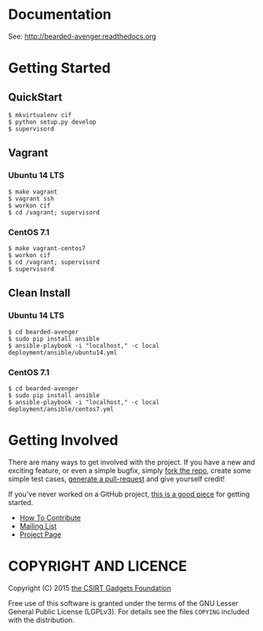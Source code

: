 # Documentation

See: http://bearded-avenger.readthedocs.org

# Getting Started
## QuickStart
```
$ mkvirtualenv cif
$ python setup.py develop
$ supervisord
```

## Vagrant
### Ubuntu 14 LTS
```
$ make vagrant
$ vagrant ssh
$ workon cif
$ cd /vagrant; supervisord
```

### CentOS 7.1
```
$ make vagrant-centos7
$ workon cif
$ cd /vagrant; supervisord
$ supervisord
```

## Clean Install
### Ubuntu 14 LTS
```
$ cd bearded-avenger
$ sudo pip install ansible
$ ansible-playbook -i "localhost," -c local deployment/ansible/ubuntu14.yml
```

### CentOS 7.1
```
$ cd bearded-avenger
$ sudo pip install ansible
$ ansible-playbook -i "localhost," -c local deployment/ansible/centos7.yml
```

# Getting Involved
There are many ways to get involved with the project. If you have a new and exciting feature, or even a simple bugfix, simply [fork the repo](https://help.github.com/articles/fork-a-repo), create some simple test cases, [generate a pull-request](https://help.github.com/articles/using-pull-requests) and give yourself credit!

If you've never worked on a GitHub project, [this is a good piece](https://guides.github.com/activities/contributing-to-open-source) for getting started.

* [How To Contribute](contributing.md)  
* [Mailing List](https://groups.google.com/forum/#!forum/ci-framework)  
* [Project Page](http://csirtgadgets.org/collective-intelligence-framework/)

# COPYRIGHT AND LICENCE

Copyright (C) 2015 [the CSIRT Gadgets Foundation](http://csirtgadgets.org)

Free use of this software is granted under the terms of the GNU Lesser General Public License (LGPLv3). For details see the files `COPYING` included with the distribution.


